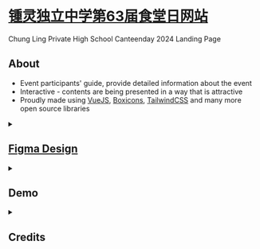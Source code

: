 # [锺灵独立中学第63届食堂日网站](https://canteen.dino.icu)
Chung Ling Private High School Canteenday 2024 Landing Page

## About
- Event participants' guide, provide detailed information about the event
- Interactive - contents are being presented in a way that is attractive
- Proudly made using [VueJS](https://vuejs.org), [Boxicons](https://boxicons.com), [TailwindCSS](https://tailwindcss.com) and many more open source libraries

<details>
  <summary>
<h2><a href="https://www.figma.com/file/wYt8jsnUzCLQrMZriN657n/钟灵独立中学-2024-食堂日?type=design&node-id=0%3A1&mode=design&t=d0sjkVr1G1wSUR8v-1">Figma Design</a></h2>
  </summary>
<img width="186" alt="image" src="https://github.com/leecheeyong/canteenday/assets/81070048/9b125aa4-35cf-4a93-a043-8c57426eee7d">
</details>

<details>
  <summary>
<h2>Demo</h2>
  </summary>
<img width="186" alt="image" src="./preview.webp">
</details>

<details>
  <summary>
<h2>Credits</h2>
  </summary>
### Committee Members
A special thanks to the following individuals for their support and involvement in organizing the event:
- 蔡咏恩，吴勇进，李志勇，林祖汶，尤浚轩 ，骆慷汝，王慧莉，郭子恒，余鎧璇，翁沂款，陈迦亿，涂铭熙，许应定，林奕翔，王力宏，张宇皓，江饮虹，刘健义，陈贤恩，蔡铭泓，李樟柔，洪莹曦，邱鼎立，江鎵亨，张珞诗，林環彤，傳宣杏，陈宜良，苏俊熙，幸恰，邱梓茵，郑建佐，张泽恩，张索诚，黄哲熏，王诗淇，陈奕纱

</details>
